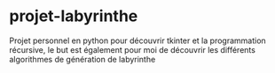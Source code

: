 # projet-labyrinthe
Projet personnel en python pour découvrir tkinter et la programmation récursive, le but est également pour moi de découvrir les différents algorithmes de génération de labyrinthe